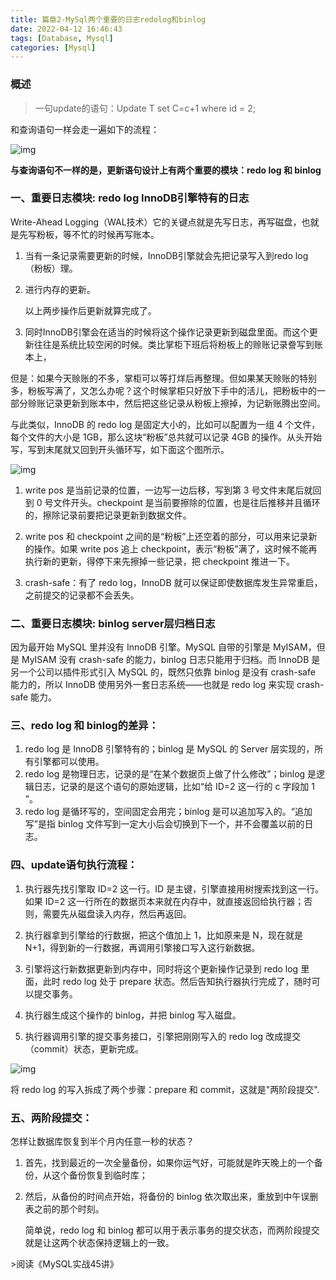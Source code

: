 ```yaml
---
title: 篇章2-MySql两个重要的日志redolog和binlog
date: 2022-04-12 16:46:43
tags: [Database, Mysql]
categories: [Mysql]
---
```


### 概述

> 一句update的语句：Update T set C=c+1 where id = 2;

和查询语句一样会走一遍如下的流程：

![img](https://cdn.jsdelivr.net/gh/wenPKtalk/pictures@master/blog/20220412/17_00/watermark,type_ZmFuZ3poZW5naGVpdGk,shadow_10,text_aHR0cHM6Ly9ibG9nLmNzZG4ubmV0L3dlbnBlbmcxMg==,size_16,color_FFFFFF,t_70.png)![点击并拖拽以移动](data:image/gif;base64,R0lGODlhAQABAPABAP///wAAACH5BAEKAAAALAAAAAABAAEAAAICRAEAOw==)

**与查询语句不一样的是，更新语句设计上有两个重要的模块：redo log 和 binlog**

### 一、重要日志模块: redo log InnoDB引擎特有的日志

Write-Ahead Logging（WAL技术）它的关键点就是先写日志，再写磁盘，也就是先写粉板，等不忙的时候再写账本。

1. 当有一条记录需要更新的时候，InnoDB引擎就会先把记录写入到redo log（粉板）理。

2. 进行内存的更新。

   以上两步操作后更新就算完成了。

3. 同时InnoDB引擎会在适当的时候将这个操作记录更新到磁盘里面。而这个更新往往是系统比较空闲的时候。类比掌柜下班后将粉板上的赊账记录誊写到账本上，

但是：如果今天赊账的不多，掌柜可以等打烊后再整理。但如果某天赊账的特别多，粉板写满了，又怎么办呢？这个时候掌柜只好放下手中的活儿，把粉板中的一部分赊账记录更新到账本中，然后把这些记录从粉板上擦掉，为记新账腾出空间。

与此类似，InnoDB 的 redo log 是固定大小的，比如可以配置为一组 4 个文件，每个文件的大小是 1GB，那么这块“粉板”总共就可以记录 4GB 的操作。从头开始写，写到末尾就又回到开头循环写，如下面这个图所示。

![img](https://cdn.jsdelivr.net/gh/wenPKtalk/pictures@master/blog/20220412/17_05/watermark,type_ZmFuZ3poZW5naGVpdGk,shadow_10,text_aHR0cHM6Ly9ibG9nLmNzZG4ubmV0L3dlbnBlbmcxMg==,size_16,color_FFFFFF,t_70-20220412170519468.png)![点击并拖拽以移动](data:image/gif;base64,R0lGODlhAQABAPABAP///wAAACH5BAEKAAAALAAAAAABAAEAAAICRAEAOw==)

1. write pos 是当前记录的位置，一边写一边后移，写到第 3 号文件末尾后就回到 0 号文件开头。checkpoint 是当前要擦除的位置，也是往后推移并且循环的，擦除记录前要把记录更新到数据文件。

2. write pos 和 checkpoint 之间的是“粉板”上还空着的部分，可以用来记录新的操作。如果 write pos 追上 checkpoint，表示“粉板”满了，这时候不能再执行新的更新，得停下来先擦掉一些记录，把 checkpoint 推进一下。

3. crash-safe：有了 redo log，InnoDB 就可以保证即使数据库发生异常重启，之前提交的记录都不会丢失。

### 二、重要日志模块: binlog server层归档日志

因为最开始 MySQL 里并没有 InnoDB 引擎。MySQL 自带的引擎是 MyISAM，但是 MyISAM 没有 crash-safe 的能力，binlog 日志只能用于归档。而 InnoDB 是另一个公司以插件形式引入 MySQL 的，既然只依靠 binlog 是没有 crash-safe 能力的，所以 InnoDB 使用另外一套日志系统——也就是 redo log 来实现 crash-safe 能力。

### 三、redo log 和 binlog的差异：

1. redo log 是 InnoDB 引擎特有的；binlog 是 MySQL 的 Server 层实现的，所有引擎都可以使用。
2. redo log 是物理日志，记录的是“在某个数据页上做了什么修改”；binlog 是逻辑日志，记录的是这个语句的原始逻辑，比如“给 ID=2 这一行的 c 字段加 1 ”。
3. redo log 是循环写的，空间固定会用完；binlog 是可以追加写入的。“追加写”是指 binlog 文件写到一定大小后会切换到下一个，并不会覆盖以前的日志。

### 四、update语句执行流程：

1. 执行器先找引擎取 ID=2 这一行。ID 是主键，引擎直接用树搜索找到这一行。如果 ID=2 这一行所在的数据页本来就在内存中，就直接返回给执行器；否则，需要先从磁盘读入内存，然后再返回。

2. 执行器拿到引擎给的行数据，把这个值加上 1，比如原来是 N，现在就是 N+1，得到新的一行数据，再调用引擎接口写入这行新数据。

3. 引擎将这行新数据更新到内存中，同时将这个更新操作记录到 redo log 里面，此时 redo log 处于 prepare 状态。然后告知执行器执行完成了，随时可以提交事务。

4. 执行器生成这个操作的 binlog，并把 binlog 写入磁盘。

5. 执行器调用引擎的提交事务接口，引擎把刚刚写入的 redo log 改成提交（commit）状态，更新完成。

![img](https://cdn.jsdelivr.net/gh/wenPKtalk/pictures@master/blog/20220412/17_04/watermark,type_ZmFuZ3poZW5naGVpdGk,shadow_10,text_aHR0cHM6Ly9ibG9nLmNzZG4ubmV0L3dlbnBlbmcxMg==,size_16,color_FFFFFF,t_70-20220412170428798.png)![点击并拖拽以移动](data:image/gif;base64,R0lGODlhAQABAPABAP///wAAACH5BAEKAAAALAAAAAABAAEAAAICRAEAOw==)

将 redo log 的写入拆成了两个步骤：prepare 和 commit，这就是"两阶段提交".

### 五、两阶段提交：

怎样让数据库恢复到半个月内任意一秒的状态？

1. 首先，找到最近的一次全量备份，如果你运气好，可能就是昨天晚上的一个备份，从这个备份恢复到临时库；

2. 然后，从备份的时间点开始，将备份的 binlog 依次取出来，重放到中午误删表之前的那个时刻。

   简单说，redo log 和 binlog 都可以用于表示事务的提交状态，而两阶段提交就是让这两个状态保持逻辑上的一致。

\>阅读《MySQL实战45讲》
